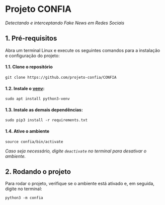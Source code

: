 # Projeto CONFIA

*Detectando e interceptando Fake News em Redes Sociais*

## 1. Pré-requisitos

Abra um terminal Linux e execute os seguintes comandos para a instalação e configuração do projeto:

#### 1.1. Clone o repositório

```
git clone https://github.com/projeto-confia/CONFIA
```

#### 1.2. Instale o [venv](https://docs.python.org/3/library/venv.html):

```
sudo apt install python3-venv
```

#### 1.3. Instale as demais dependências:

```
sudo pip3 install -r requirements.txt
```
#### 1.4. Ative o ambiente

```
source confia/bin/activate
```

*Caso seja necessário, digite `deactivate` no terminal para desativar o ambiente.* 

## 2. Rodando o projeto

Para rodar o projeto, verifique se o ambiente está ativado e, em seguida, digite no terminal:

```
python3 -m confia
```